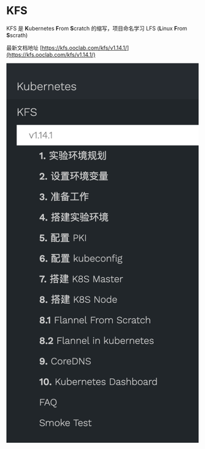# KFS

KFS 是 **K**ubernetes **F**rom **S**cratch 的缩写，项目命名学习 LFS (**L**inux **F**rom **S**scrath)

最新文档地址 [https://kfs.ooclab.com/kfs/v1.14.1/](https://kfs.ooclab.com/kfs/v1.14.1/)

![](static/kfs-v1.14.1-content.png)